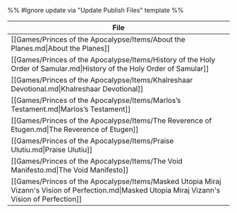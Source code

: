 %% #Ignore update via "Update Publish Files" template %% 

| File                                                                                                                                              |
| ------------------------------------------------------------------------------------------------------------------------------------------------- |
| [[Games/Princes of the Apocalypse/Items/About the Planes.md\|About the Planes]]                                                                   |
| [[Games/Princes of the Apocalypse/Items/History of the Holy Order of Samular.md\|History of the Holy Order of Samular]]                           |
| [[Games/Princes of the Apocalypse/Items/Khalreshaar Devotional.md\|Khalreshaar Devotional]]                                                       |
| [[Games/Princes of the Apocalypse/Items/Marlos’s Testament.md\|Marlos’s Testament]]                                                               |
| [[Games/Princes of the Apocalypse/Items/The Reverence of Etugen.md\|The Reverence of Etugen]]                                                     |
| [[Games/Princes of the Apocalypse/Items/Praise Ulutiu.md\|Praise Ulutiu]]                                                                         |
| [[Games/Princes of the Apocalypse/Items/The Void Manifesto.md\|The Void Manifesto]]                                                               |
| [[Games/Princes of the Apocalypse/Items/Masked Utopia Miraj Vizann's Vision of Perfection.md\|Masked Utopia Miraj Vizann's Vision of Perfection]] |
